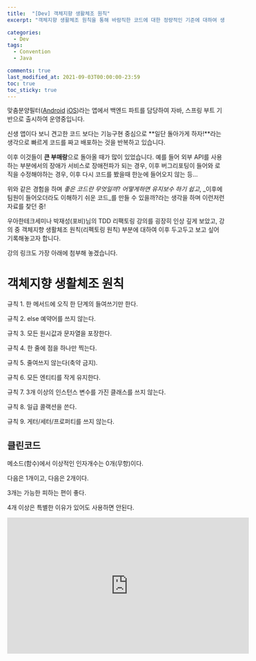 ```yaml
---
title:  "[Dev] 객체지향 생활체조 원칙"
excerpt: "객체지향 생활체조 원칙을 통해 바람직한 코드에 대한 정량적인 기준에 대하여 생각해봅니다."

categories:
  - Dev
tags:
  - Convention
  - Java

comments: true
last_modified_at: 2021-09-03T00:00:00-23:59
toc: true
toc_sticky: true
---
```


맞춤분양필터([Android](https://play.google.com/store/apps/details?id=com.swmaestro.toadhome)  [iOS](https://apps.apple.com/kr/app/%EB%A7%9E%EC%B6%A4%EB%B6%84%EC%96%91%ED%95%84%ED%84%B0/id1574228236))라는 앱에서 백엔드 파트를 담당하여 자바, 스프링 부트 기반으로 출시하여 운영중입니다. 

신생 앱이다 보니 견고한 코드 보다는 기능구현 중심으로 **일단 돌아가게 하자!**라는 생각으로 빠르게 코드를 짜고 배포하는 것을 반복하고 있습니다. 

이후 이것들이 **큰 부매랑**으로 돌아올 때가 많이 있었습니다. 예를 들어 외부 API를 사용하는 부분에서의 장애가 서비스로 장애전파가 되는 경우, 이후 버그리포팅이 들어와 로직을 수정해야하는 경우, 이후 다시 코드를 봤을때 한눈에 들어오지 않는 등...

 위와 같은 경험을 하며 _좋은 코드란 무엇일까_? _어떻게하면 유지보수 하기 쉽고_,  _이후에 팀원이 들어오더라도 이해하기 쉬운 코드_를 만들 수 있을까?라는 생각을 하며 이런저런 자료를 찾던 중!

우아한테크세미나 박재성(포비)님의 TDD 리팩토링 강의를 굉장히 인상 깊게 보았고, 강의 중 객체지향 생활체조 원칙(리펙토링 원칙) 부분에 대하여 이후 두고두고 보고 싶어 기록해놓고자 합니다. 

강의 링크도 가장 아래에 첨부해 놓겠습니다.



# 객체지향 생활체조 원칙

규칙 1. 한 메서드에 오직 한 단계의 들여쓰기만 한다.

규칙 2. else 예약어를 쓰지 않는다.

규칙 3. 모든 원시값과 문자열을 포장한다.

규칙 4. 한 줄에 점을 하나만 찍는다.

규칙 5. 줄여쓰지 않는다(축약 금지).

규칙 6. 모든 엔티티를 작게 유지한다.

규칙 7. 3개 이상의 인스턴스 변수를 가진 클래스를 쓰지 않는다.

규칙 8. 일급 콜랙션을 쓴다.

규칙 9. 게터/세터/프로퍼티를 쓰지 않는다.



## 클린코드

메소드(함수)에서 이상적인 인자개수는 0개(무항)이다. 

다음은 1개이고, 다음은 2개이다.

3개는 가능한 피하는 편이 좋다. 

4개 이상은 특별한 이유가 있어도 사용하면 안된다.



<iframe width="560" height="315" src="https://www.youtube.com/embed/bIeqAlmNRrA" title="YouTube video player" frameborder="0" allow="accelerometer; autoplay; clipboard-write; encrypted-media; gyroscope; picture-in-picture" allowfullscreen></iframe>



